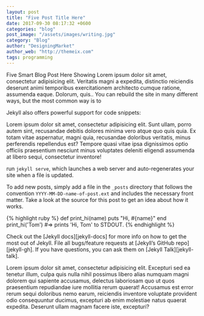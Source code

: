 ```yaml
---
layout: post
title: "Five Post Title Here"
date: 2017-09-30 08:17:32 +0600
categories: "blog"
post_image: "/assets/images/writing.jpg"
category: "Blog"
author: "DesigningMarket"
author_web: "http://themeix.com"
tags: programming
---
```

Five Smart Blog Post Here Showing   Lorem ipsum dolor sit amet, consectetur adipisicing elit. Veritatis magni a expedita, distinctio reiciendis deserunt animi temporibus exercitationem architecto cumque ratione, assumenda eaque. Dolorum, quis.. You can rebuild the site in many different ways, but the most common way is to 

Jekyll also offers powerful support for code snippets:
<p>Lorem ipsum dolor sit amet, consectetur adipisicing elit. Sunt ullam, porro autem sint, recusandae debitis dolores minima vero atque quo quis quia. Ex totam vitae aspernatur, magni quia, recusandae doloribus veritatis, minus perferendis repellendus est? Tempore quasi vitae ipsa dignissimos optio officiis praesentium nesciunt minus voluptates deleniti eligendi assumenda at libero sequi, consectetur inventore!</p>

run `jekyll serve`, which launches a web server and auto-regenerates your site when a file is updated.

To add new posts, simply add a file in the `_posts` directory that follows the convention `YYYY-MM-DD-name-of-post.ext` and includes the necessary front matter. Take a look at the source for this post to get an idea about how it works.



{% highlight ruby %}
def print_hi(name)
  puts "Hi, #{name}"
end
print_hi('Tom')
#=> prints 'Hi, Tom' to STDOUT.
{% endhighlight %}

Check out the [Jekyll docs][jekyll-docs] for more info on how to get the most out of Jekyll. File all bugs/feature requests at [Jekyll’s GitHub repo][jekyll-gh]. If you have questions, you can ask them on [Jekyll Talk][jekyll-talk].
<p>Lorem ipsum dolor sit amet, consectetur adipisicing elit. Excepturi sed ea tenetur illum, culpa quis nulla nihil possimus libero alias numquam magni dolorem qui sapiente accusamus, delectus laboriosam quo ut quos praesentium repudiandae iure mollitia rerum quaerat! Accusamus est error rerum sequi doloribus nemo earum, reiciendis inventore voluptate provident odio consequuntur ducimus, excepturi ab enim molestiae natus quaerat expedita. Deserunt ullam magnam facere iste, excepturi?</p>
